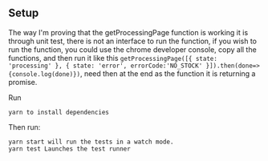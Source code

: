 ## Setup

The way I'm proving that the getProcessingPage function is working it is through unit test, there is not an interface to run the function, if you wish to run the function, you could use the chrome developer console, copy all the functions, and then run it like this
`getProcessingPage([{ state: 'processing' }, { state: 'error', errorCode:'NO_STOCK' }]).then(done=>{console.log(done)})`, need then at the end as the function it is returning a promise.

Run

```
yarn to install dependencies
```

Then run:

```
yarn start will run the tests in a watch mode.
yarn test Launches the test runner
```

